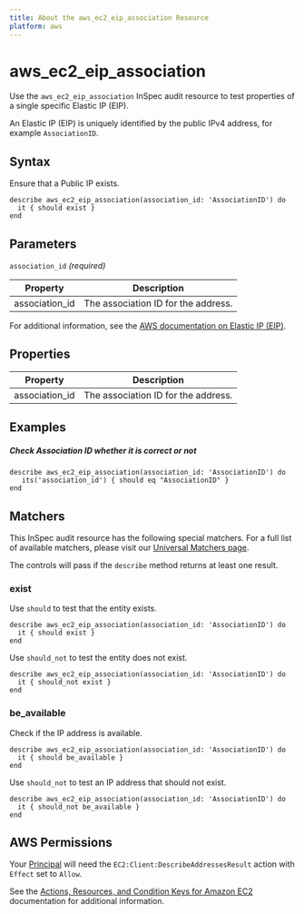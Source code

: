 ```yaml
---
title: About the aws_ec2_eip_association Resource
platform: aws
---
```


# aws_ec2_eip_association

Use the `aws_ec2_eip_association` InSpec audit resource to test properties of a single specific Elastic IP (EIP).

An Elastic IP (EIP) is uniquely identified by the public IPv4 address, for example `AssociationID`.

## Syntax

Ensure that a Public IP exists.

    describe aws_ec2_eip_association(association_id: 'AssociationID') do
      it { should exist }
    end

## Parameters

`association_id` _(required)_

| Property | Description|
| --- | --- |
| association_id | The association ID for the address. |

For additional information, see the [AWS documentation on Elastic IP (EIP)](https://docs.aws.amazon.com/AWSCloudFormation/latest/UserGuide/aws-properties-ec2-eip.html).

## Properties

| Property | Description|
| --- | --- |
| association_id | The association ID for the address. |

## Examples

##### Check Association ID whether it is correct or not
    describe aws_ec2_eip_association(association_id: 'AssociationID') do
       its('association_id') { should eq "AssociationID" }
    end

## Matchers

This InSpec audit resource has the following special matchers. For a full list of available matchers, please visit our [Universal Matchers page](https://www.inspec.io/docs/reference/matchers/).

The controls will pass if the `describe` method returns at least one result.

### exist

Use `should` to test that the entity exists.

    describe aws_ec2_eip_association(association_id: 'AssociationID') do
      it { should exist }
    end

Use `should_not` to test the entity does not exist.

    describe aws_ec2_eip_association(association_id: 'AssociationID') do
      it { should_not exist }
    end

### be_available

Check if the IP address is available.

    describe aws_ec2_eip_association(association_id: 'AssociationID') do
      it { should be_available }
    end

Use `should_not` to test an IP address that should not exist.

    describe aws_ec2_eip_association(association_id: 'AssociationID') do
      it { should_not be_available }
    end

## AWS Permissions

Your [Principal](https://docs.aws.amazon.com/IAM/latest/UserGuide/intro-structure.html#intro-structure-principal) will need the `EC2:Client:DescribeAddressesResult` action with `Effect` set to `Allow`.

See the [Actions, Resources, and Condition Keys for Amazon EC2](https://docs.aws.amazon.com/IAM/latest/UserGuide/list_amazonec2.html) documentation for additional information.